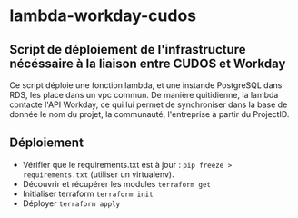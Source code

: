 # lambda-workday-cudos

## Script de déploiement de l'infrastructure nécéssaire à la liaison entre CUDOS et Workday

Ce script déploie une fonction lambda, et une instande PostgreSQL dans RDS, les place dans un vpc commun.
De manière quitidienne, la lambda contacte l'API Workday, ce qui lui permet de synchroniser dans la base de donnée le nom du projet, la communauté, l'entreprise à partir du ProjectID.

## Déploiement

 - Vérifier que le requirements.txt est à jour : `pip freeze > requirements.txt` (utiliser un virtualenv).
 - Découvrir et récupérer les modules `terraform get`
 - Initialiser terraform `terraform init`
 - Déployer `terraform apply`